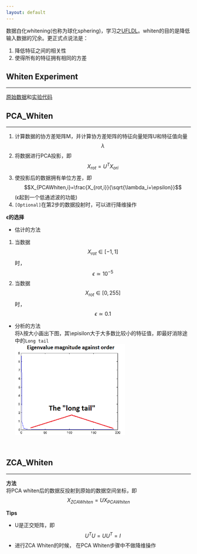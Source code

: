 ```yaml
---
layout: default
---
```


数据白化whitening(也称为球化sphering)，学习之[UFLDL](http://deeplearning.stanford.edu/wiki/index.php/Whitening)。whiten的目的是降低输入数据的冗余。更正式点说法是：    
     
1.  降低特征之间的相关性    
2.  使得所有的特征拥有相同的方差     
     
__Whiten Experiment__
------------    
---      
[原始数据](./img/whiten.data)和[实验代码](./img/pca_2d.m)

__PCA_Whiten__
------------    
---         
1.  计算数据的协方差矩阵M，并计算协方差矩阵的特征向量矩阵U和特征值向量$$\lambda$$   
2.  将数据进行PCA投影，即$$X_{rot}=U^TX_{ori}$$    
3.  使投影后的数据拥有单位方差，即$$X_{PCAWhiten,i}=\frac{X_{rot,i}}{\sqrt{\lambda_i+\epsilon}}$$ (ϵ起到一个低通滤波的功能)    
4.  `[Optional]`在第2步的数据投射时，可以进行降维操作      
         
__ϵ的选择__    

*   估计的方法        
1.  当数据$$X_{rot} \in [−1,1]$$时， $$\epsilon \simeq 10^{-5}$$    
2.  当数据$$X_{rot} \in [0,255]$$时， $$\epsilon \simeq 0.1$$    
*   分析的方法    
将λ按大小画出下图，其\episilon大于大多数比较小的特征值，即最好消除途中的`Long tail`    
![eigenvalues](./img/whiten_1.png)    
<br />

__ZCA_Whiten__
------------    
---    
__方法__    
将PCA whiten后的数据反投射到原始的数据空间坐标，即$$X_{ZCAWhiten}=UX_{PCAWhiten}$$      
  
__Tips__   

*   U是正交矩阵，即$$U^TU=UU^T=I$$    
*   进行ZCA Whiten的时候， 在PCA Whiten步骤中不做降维操作
